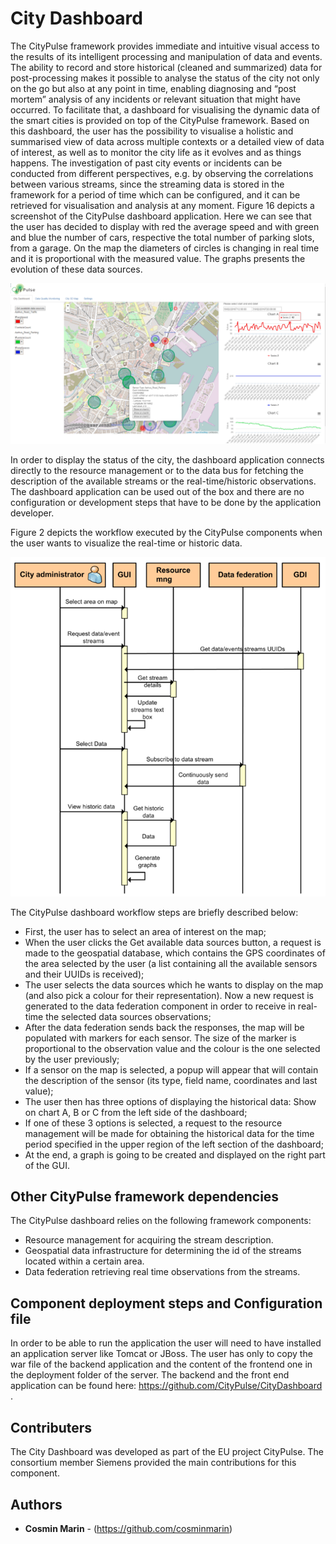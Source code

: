 # City Dashboard


The CityPulse framework provides immediate and intuitive visual access to the results of its intelligent processing and manipulation of data and events. The ability to record and store historical (cleaned and summarized) data for post-processing makes it possible to analyse the status of the city not only on the go but also at any point in time, enabling diagnosing and “post mortem” analysis of any incidents or relevant situation that might have occurred. To facilitate that, a dashboard for visualising the dynamic data of the smart cities is provided on top of the CityPulse framework. Based on this dashboard, the user has the possibility to visualise a holistic and summarised view of data across multiple contexts or a detailed view of data of interest, as well as to monitor the city life as it evolves and as things happens. The investigation of past city events or incidents can be conducted from different perspectives, e.g. by observing the correlations between various streams, since the streaming data is stored in the framework for a period of time which can be configured, and it can be retrieved for visualisation and analysis at any moment. Figure 16 depicts a screenshot of the CityPulse dashboard application. Here we can see that the user has decided to display with red the average speed and with green and blue the number of cars, respective the total number of parking slots, from a garage. On the map the diameters of circles is changing in real time and it is proportional with the measured value. The graphs presents the evolution of these data sources.


![alt text](https://github.com/CityPulse/CityDashboard/blob/master/PrintScreen.png "City Dashboard")


In order to display the status of the city, the dashboard application connects directly to the resource management or to the data bus for fetching the description of the available streams or the real-time/historic observations. The dashboard application can be used out of the box and there are no configuration or development steps that have to be done by the application developer.

Figure 2 depicts the workflow executed by the CityPulse components when the user wants to visualize the real-time or historic data.
 
![alt text](https://github.com/CityPulse/CityDashboard/blob/master/Dashboard_work_flow.png "CityPulse dashboard workflow")
 
The CityPulse dashboard workflow steps are briefly described below:
*	First, the user has to select an area of interest on the map;
*	When the user clicks the Get available data sources button, a request is made to the geospatial database, which contains the GPS coordinates of the area selected by the user (a list containing all the available sensors and their UUIDs is received);
*	The user selects the data sources which he wants to display on the map (and also pick a colour for their representation). Now a new request is generated to the data federation component in order to receive in real-time the selected data sources observations;
*	After the data federation sends back the responses, the map will be populated with markers for each sensor. The size of the marker is proportional to the observation value and the colour is the one selected by the user previously;
*	If a sensor on the map is selected, a popup will appear that will contain the description of the sensor (its type, field name, coordinates and last value);
*	The user then has three options of displaying the historical data: Show on chart A, B or C from the left side of the dashboard;
*	If one of these 3 options is selected, a request to the resource management will be made for obtaining the historical data for the time period specified in the upper region of the left section of the dashboard;
*	At the end, a graph is going to be created and displayed on the right part of the GUI.

## Other CityPulse framework dependencies

The CityPulse dashboard relies on the following framework components:

*	Resource management for acquiring the stream description.
*	Geospatial data infrastructure for determining the id of the streams located within a certain area.
*	Data federation retrieving real time observations from the streams.

## Component deployment steps and Configuration file

In order to be able to run the application the user will need to have installed an application server like Tomcat or JBoss. The user has only to copy the war file of the backend application and the content of the frontend one in the deployment folder of the server. The backend and the front end application can be found here: https://github.com/CityPulse/CityDashboard .

## Contributers

The City Dashboard was developed as part of the EU project CityPulse. The consortium member Siemens provided the main contributions for this component.


## Authors

* **Cosmin Marin** - (https://github.com/cosminmarin)
